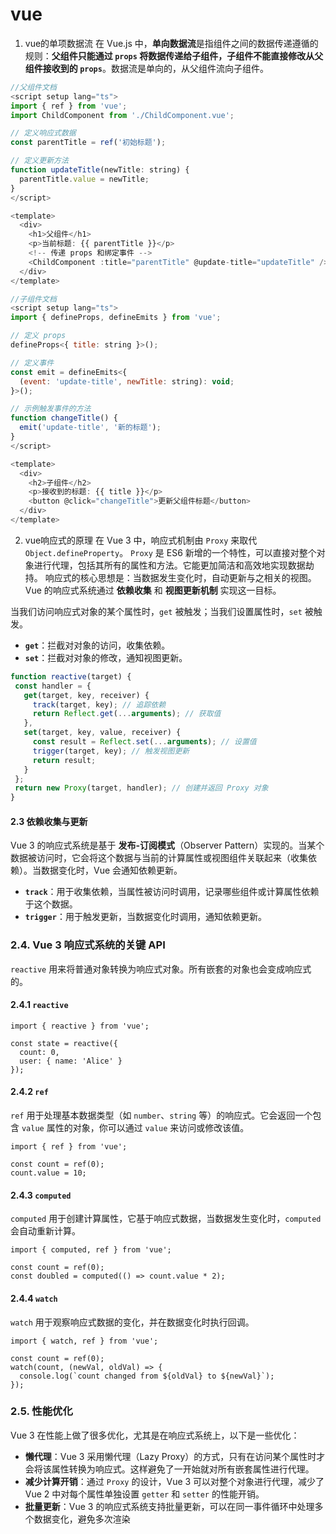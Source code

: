 


# vue
1. vue的单项数据流
在 Vue.js 中，**单向数据流**是指组件之间的数据传递遵循的规则：**父组件只能通过 `props` 将数据传递给子组件，子组件不能直接修改从父组件接收到的 `props`**。数据流是单向的，从父组件流向子组件。
```js
//父组件文档
<script setup lang="ts">
import { ref } from 'vue';
import ChildComponent from './ChildComponent.vue';

// 定义响应式数据
const parentTitle = ref('初始标题');

// 定义更新方法
function updateTitle(newTitle: string) {
  parentTitle.value = newTitle;
}
</script>

<template>
  <div>
    <h1>父组件</h1>
    <p>当前标题: {{ parentTitle }}</p>
    <!-- 传递 props 和绑定事件 -->
    <ChildComponent :title="parentTitle" @update-title="updateTitle" />
  </div>
</template>

```
```js
//子组件文档
<script setup lang="ts">
import { defineProps, defineEmits } from 'vue';

// 定义 props
defineProps<{ title: string }>();

// 定义事件
const emit = defineEmits<{
  (event: 'update-title', newTitle: string): void;
}>();

// 示例触发事件的方法
function changeTitle() {
  emit('update-title', '新的标题');
}
</script>

<template>
  <div>
    <h2>子组件</h2>
    <p>接收到的标题: {{ title }}</p>
    <button @click="changeTitle">更新父组件标题</button>
  </div>
</template>

```
2. vue响应式的原理
 在 Vue 3 中，响应式机制由 `Proxy` 来取代 `Object.defineProperty`。
 `Proxy` 是 ES6 新增的一个特性，可以直接对整个对象进行代理，包括其所有的属性和方法。它能更加简洁和高效地实现数据劫持。
 响应式的核心思想是：当数据发生变化时，自动更新与之相关的视图。Vue 的响应式系统通过 **依赖收集** 和 **视图更新机制** 实现这一目标。
 
当我们访问响应式对象的某个属性时，`get` 被触发；当我们设置属性时，`set` 被触发。
-   **`get`**：拦截对对象的访问，收集依赖。
-   **`set`**：拦截对对象的修改，通知视图更新。
 ```js
 function reactive(target) {
  const handler = {
    get(target, key, receiver) {
      track(target, key); // 追踪依赖
      return Reflect.get(...arguments); // 获取值
    },
    set(target, key, value, receiver) {
      const result = Reflect.set(...arguments); // 设置值
      trigger(target, key); // 触发视图更新
      return result;
    }
  };
  return new Proxy(target, handler); // 创建并返回 Proxy 对象
}
```
#### 2.3 依赖收集与更新

Vue 3 的响应式系统是基于 **发布-订阅模式**（Observer Pattern）实现的。当某个数据被访问时，它会将这个数据与当前的计算属性或视图组件关联起来（收集依赖）。当数据变化时，Vue 会通知依赖更新。

-   **`track`**：用于收集依赖，当属性被访问时调用，记录哪些组件或计算属性依赖于这个数据。
-   **`trigger`**：用于触发更新，当数据变化时调用，通知依赖更新。

### 2.4. **Vue 3 响应式系统的关键 API**
`reactive` 用来将普通对象转换为响应式对象。所有嵌套的对象也会变成响应式的。
#### 2.4.1 `reactive`
```JS
import { reactive } from 'vue';

const state = reactive({
  count: 0,
  user: { name: 'Alice' }
});
```
#### 2.4.2 `ref`

`ref` 用于处理基本数据类型（如 `number`、`string` 等）的响应式。它会返回一个包含 `value` 属性的对象，你可以通过 `value` 来访问或修改该值。
```JS
import { ref } from 'vue';

const count = ref(0);
count.value = 10;

```
#### 2.4.3 `computed`

`computed` 用于创建计算属性，它基于响应式数据，当数据发生变化时，`computed` 会自动重新计算。
```JS
import { computed, ref } from 'vue';

const count = ref(0);
const doubled = computed(() => count.value * 2);

```
#### 2.4.4 `watch`
`watch` 用于观察响应式数据的变化，并在数据变化时执行回调。
```JS
import { watch, ref } from 'vue';

const count = ref(0);
watch(count, (newVal, oldVal) => {
  console.log(`count changed from ${oldVal} to ${newVal}`);
});

```
### 2.5. **性能优化**

Vue 3 在性能上做了很多优化，尤其是在响应式系统上，以下是一些优化：

-   **懒代理**：Vue 3 采用懒代理（Lazy Proxy）的方式，只有在访问某个属性时才会将该属性转换为响应式。这样避免了一开始就对所有嵌套属性进行代理。
-   **减少计算开销**：通过 `Proxy` 的设计，Vue 3 可以对整个对象进行代理，减少了 Vue 2 中对每个属性单独设置 `getter` 和 `setter` 的性能开销。
-   **批量更新**：Vue 3 的响应式系统支持批量更新，可以在同一事件循环中处理多个数据变化，避免多次渲染
  

<!--stackedit_data:
eyJoaXN0b3J5IjpbLTExNzMzNjU2MDQsMjA0ODc4MTMyLDQxOD
gwNTA4MSwtNzY5NzM0MjUwLC0yMTAzMjA5NzUzXX0=
-->
